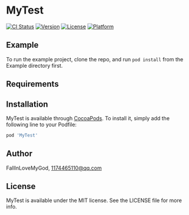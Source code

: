 # MyTest

[![CI Status](https://img.shields.io/travis/FallInLoveMyGod/MyTest.svg?style=flat)](https://travis-ci.org/FallInLoveMyGod/MyTest)
[![Version](https://img.shields.io/cocoapods/v/MyTest.svg?style=flat)](https://cocoapods.org/pods/MyTest)
[![License](https://img.shields.io/cocoapods/l/MyTest.svg?style=flat)](https://cocoapods.org/pods/MyTest)
[![Platform](https://img.shields.io/cocoapods/p/MyTest.svg?style=flat)](https://cocoapods.org/pods/MyTest)

## Example

To run the example project, clone the repo, and run `pod install` from the Example directory first.

## Requirements

## Installation

MyTest is available through [CocoaPods](https://cocoapods.org). To install
it, simply add the following line to your Podfile:

```ruby
pod 'MyTest'
```

## Author

FallInLoveMyGod, 1174465110@qq.com

## License

MyTest is available under the MIT license. See the LICENSE file for more info.
